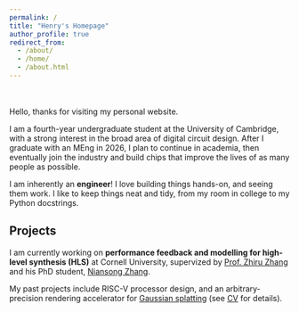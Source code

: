 ```yaml
---
permalink: /
title: "Henry's Homepage"
author_profile: true
redirect_from: 
  - /about/
  - /home/
  - /about.html
---
```

<br><br>
Hello, thanks for visiting my personal website.

I am a fourth-year undergraduate student at the University of Cambridge, with a strong interest in the broad area of digital circuit design. After I graduate with an MEng in 2026, I plan to continue in academia, then eventually join the industry and build chips that improve the lives of as many people as possible.

I am inherently an **engineer**! I love building things hands-on, and seeing them work. I like to keep things neat and tidy, from my room in college to my Python docstrings.

## Projects

I am currently working on **performance feedback and modelling for high-level synthesis (HLS)** at Cornell University, supervized by [Prof. Zhiru Zhang](https://www.csl.cornell.edu/~zhiruz/) and his PhD student, [Niansong Zhang](https://www.zzzdavid.tech/).

My past projects include RISC-V processor design, and an arbitrary-precision rendering accelerator for [Gaussian splatting](https://repo-sam.inria.fr/fungraph/3d-gaussian-splatting/) (see [CV](/cv/) for details).
